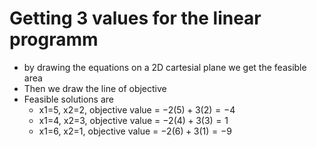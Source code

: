 # Getting 3 values for the linear programm

- by drawing the equations on a 2D cartesial plane we get the feasible area
- Then we draw the line of objective
- Feasible solutions are
  - x1=5, x2=2, objective value = $-2(5)+3(2)=-4$
  - x1=4, x2=3, objective value = $-2(4)+3(3)=1$
  - x1=6, x2=1, objective value = $-2(6)+3(1)=-9$